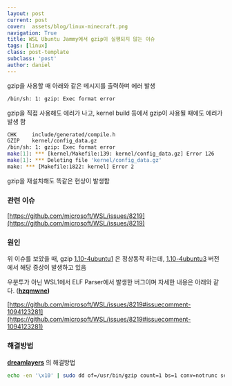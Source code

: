 ```yaml
---
layout: post
current: post
cover:  assets/blog/linux-minecraft.png
navigation: True
title: WSL Ubuntu Jammy에서 gzip이 실행되지 않는 이슈
tags: [linux]
class: post-template
subclass: 'post'
author: daniel
---
```


gzip을 사용할 때 아래와 같은 메시지를 출력하며 에러 발생

```bash
/bin/sh: 1: gzip: Exec format error
```

gzip을 직접 사용해도 에러가 나고, kernel build 등에서 gzip이 사용될 때에도 에러가 발생 함

```bash
CHK     include/generated/compile.h
GZIP    kernel/config_data.gz
/bin/sh: 1: gzip: Exec format error
make[1]: *** [kernel/Makefile:139: kernel/config_data.gz] Error 126
make[1]: *** Deleting file 'kernel/config_data.gz'
make: *** [Makefile:1822: kernel] Error 2
```

gzip을 재설치해도 똑같은 현상이 발생함

### 관련 이슈

[https://github.com/microsoft/WSL/issues/8219](https://github.com/microsoft/WSL/issues/8219)

### 원인

위 이슈를 보았을 때, gzip [1.10-4ubuntu1](http://archive.ubuntu.com/ubuntu/pool/main/g/gzip/gzip_1.10-4ubuntu1_amd64.deb) 은 정상동작 하는데, [1.10-4ubuntu3](http://archive.ubuntu.com/ubuntu/pool/main/g/gzip/gzip_1.10-4ubuntu3_amd64.deb) 버전에서 해당 증상이 발생하고 있음

우분투가 아닌 WSL1에서 ELF Parser에서 발생한 버그이며 자세한 내용은 아래와 같다. (**[hzqmwne](https://github.com/hzqmwne))**

[https://github.com/microsoft/WSL/issues/8219#issuecomment-1094123281](https://github.com/microsoft/WSL/issues/8219#issuecomment-1094123281)

### 해결방법

**[dreamlayers](https://github.com/dreamlayers)** 의 해결방법

```bash
echo -en '\x10' | sudo dd of=/usr/bin/gzip count=1 bs=1 conv=notrunc seek=$((0x189))
```
